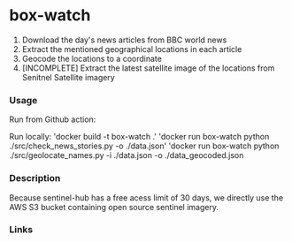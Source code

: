 # box-watch

1. Download the day's news articles from BBC world news
2. Extract the mentioned geographical locations in each article
3. Geocode the locations to a coordinate
4. [INCOMPLETE] Extract the latest satellite image of the locations from Senitnel Satellite imagery

### Usage
Run from Github action:


Run locally:
'docker build -t box-watch .'
'docker run box-watch python ./src/check_news_stories.py -o ./data.json'
'docker run box-watch python ./src/geolocate_names.py -i ./data.json -o ./data_geocoded.json 

### Description


Because sentinel-hub has a free acess limit of 30 days, we directly use the AWS S3 bucket containing open source sentinel imagery.

### Links


